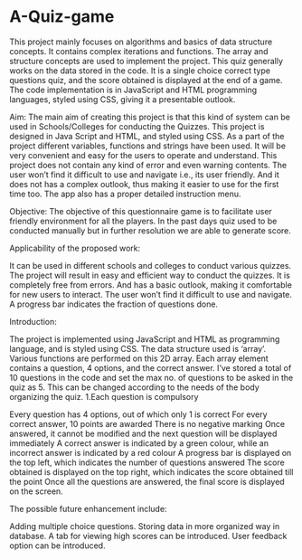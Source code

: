 # A-Quiz-game
This project mainly focuses on algorithms and basics of data structure concepts.
It contains complex iterations and functions. The array and structure concepts are used to implement the project.
This quiz generally works on the data stored in the code. It is a single choice correct type questions quiz, and the score obtained is displayed at the end of a game.
The code implementation is in JavaScript and HTML programming languages, styled using CSS, giving it a presentable outlook.

Aim:
The main aim of creating this project  is that this kind of system can be used in Schools/Colleges for conducting the Quizzes.
This project is designed in Java Script and HTML, and styled using CSS. As a part of the project different variables, functions and strings have been used. It will be very convenient and easy for the users to operate and understand.
This project does not contain any kind of error and even warning contents. The user won’t find it difficult to use and navigate i.e., its user friendly.
And it does not has a complex outlook, thus making it easier to use for the first time too. The app also has a proper detailed instruction menu.


Objective:
The objective of this questionnaire game is to facilitate user friendly environment for all the players. In the past days quiz used to be conducted manually but in further resolution we are able to generate score.


Applicability of the proposed work:

It can be used in different schools and colleges to conduct various quizzes. The project will result in easy and efficient way to conduct the quizzes. It is completely free from errors. And has a basic outlook, making it comfortable for new users to interact. The user won’t find it difficult to use and navigate. A progress bar indicates the fraction of questions done.

Introduction:

The project is implemented using JavaScript and HTML as programming language, and is styled using CSS. The data structure used is ‘array’. Various functions are performed on this 2D array. Each array element contains a question, 4 options, and the correct answer. I’ve stored a total of 10 questions in the code and set the max no. of questions to be asked in the quiz as 5. This can be changed according to the needs of the body organizing the quiz. 1.Each question is compulsory

Every question has 4 options, out of which only 1 is correct
For every correct answer, 10 points are awarded
There is no negative marking
Once answered, it cannot be modified and the next question will be displayed immediately
A correct answer is indicated by a green colour, while an incorrect answer is indicated by a red colour
A progress bar is displayed on the top left, which indicates the number of questions answered
The score obtained is displayed on the top right, which indicates the score obtained till the point
Once all the questions are answered, the final score is displayed on the screen.

The possible future enhancement include:

Adding multiple choice questions.
Storing data in more organized way in database.
A tab for viewing high scores can be introduced.
User feedback option can be introduced.

